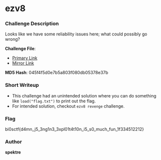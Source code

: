 # ezv8

### Challenge Description

Looks like we have some reliability issues here; what could possibly go wrong?

**Challenge File**:
+ [Primary Link](https://drive.google.com/drive/folders/1aQyHqXmtZheV5Mm5QnOTwxxE8DLppFhs?usp=sharing)
+ [Mirror Link](https://www.dropbox.com/scl/fo/8xzlux5lp57zbtnxzkbmw/h?rlkey=ditgmmej9x4d5gxk38mnyaobi&dl=0)

**MD5 Hash**: 045f4f5d0e7b5a803f080db05378e37b

### Short Writeup

+  This challenge had an unintended solution where you can do something like `load("flag.txt")` to print out the flag. 
+  For intended solution, checkout `ezv8 revenge` challenge.

### Flag

bi0sctf{d4mn_j5_3ng1n3_3xpl01t4t10n_i5_s0_much_fun_1f334512212}

### Author

**spektre**
